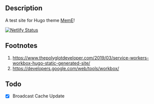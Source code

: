 ## Description

A test site for Hugo theme [MemE](https://github.com/reuixiy/hugo-theme-meme)!

[![Netlify Status](https://api.netlify.com/api/v1/badges/3fce9bfd-02b9-47a4-9c79-1f3e27f26c7a/deploy-status)](https://app.netlify.com/sites/meme-test/deploys)

## Footnotes

1. https://www.thepolyglotdeveloper.com/2019/03/service-workers-workbox-hugo-static-generated-site/
2. https://developers.google.com/web/tools/workbox/

## Todo

- [x] Broadcast Cache Update
